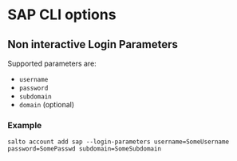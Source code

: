 # SAP CLI options

## Non interactive Login Parameters
Supported parameters are:
* `username`
* `password`
* `subdomain`
* `domain` (optional)

### Example
```
salto account add sap --login-parameters username=SomeUsername password=SomePasswd subdomain=SomeSubdomain
```

